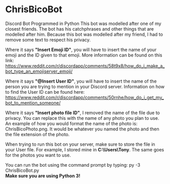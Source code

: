 # ChrisBicoBot
Discord Bot Programmed in Python
This bot was modelled after one of my closest friends. The bot has his catchphrases and other things that are modelled after him.
Because this bot was modelled after my friend, I had to remove some text to respect his privacy.

Where it says **"Insert Emoji ID"**, you will have to insert the name of your emoji and the ID given to that emoji. 
More information can be found on this link: https://www.reddit.com/r/discordapp/comments/58t9x8/how_do_i_make_a_bot_type_an_emojiserver_emoji/

Where it says **"@Insert User ID"**, you will have to insert the name of the person you are trying to mention in your Discord server.
Information on how to find the User ID can be found here: https://www.reddit.com/r/discordapp/comments/50rnhe/how_do_i_get_my_bot_to_mention_someone/

Where it says **"Insert photo file ID"**, I removed the name of the file due to privacy.
You can replace this with the name of any photo you plan to use. 
An example of how you would format the name of the photo is: ChrisBicoPhoto.png.
It would be whatever you named the photo and then the file extension of the photo.

When trying to run this bot on your server, make sure to store the file in your User file.
For example, I stored mine in **C:\Users\Tony**.
The same goes for the photos you want to use. 

You can run the bot using the command prompt by typing: py -3 ChrisBicoBot.py         
**Make sure you are using Python 3!**
